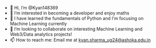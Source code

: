 - 👋 Hi, I’m @Kyan148369
- 👀 I’m interested in becoming a developer and enjoy maths
- 🌱 I have learned the fundamentals of Python and I'm focusing on Machine Learning currently
- 💞️ I’m looking to collaborate on interesting Machine Learning and Web3/Data analytics projects!
- 📫 How to reach me: Email me at kyan.sharma_ug24@ashoka.edu.in

<!---
Kyan148369/Kyan148369 is a ✨ special ✨ repository because its `README.md` (this file) appears on your GitHub profile.
You can click the Preview link to take a look at your changes.
--->
